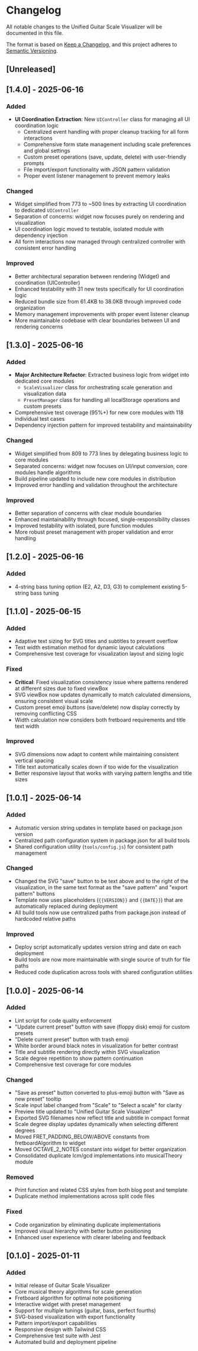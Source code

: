 # Changelog

All notable changes to the Unified Guitar Scale Visualizer will be documented in this file.

The format is based on [Keep a Changelog](https://keepachangelog.com/en/1.0.0/),
and this project adheres to [Semantic Versioning](https://semver.org/spec/v2.0.0.html).

## [Unreleased]

## [1.4.0] - 2025-06-16

### Added
- **UI Coordination Extraction**: New `UIController` class for managing all UI coordination logic
  - Centralized event handling with proper cleanup tracking for all form interactions
  - Comprehensive form state management including scale preferences and global settings
  - Custom preset operations (save, update, delete) with user-friendly prompts
  - File import/export functionality with JSON pattern validation
  - Proper event listener management to prevent memory leaks

### Changed
- Widget simplified from 773 to ~500 lines by extracting UI coordination to dedicated `UIController`
- Separation of concerns: widget now focuses purely on rendering and visualization
- UI coordination logic moved to testable, isolated module with dependency injection
- All form interactions now managed through centralized controller with consistent error handling

### Improved
- Better architectural separation between rendering (Widget) and coordination (UIController)
- Enhanced testability with 31 new tests specifically for UI coordination logic
- Reduced bundle size from 61.4KB to 38.0KB through improved code organization
- Memory management improvements with proper event listener cleanup
- More maintainable codebase with clear boundaries between UI and rendering concerns

## [1.3.0] - 2025-06-16

### Added
- **Major Architecture Refactor**: Extracted business logic from widget into dedicated core modules
  - `ScaleVisualizer` class for orchestrating scale generation and visualization data
  - `PresetManager` class for handling all localStorage operations and custom presets
- Comprehensive test coverage (95%+) for new core modules with 118 individual test cases
- Dependency injection pattern for improved testability and maintainability

### Changed
- Widget simplified from 809 to 773 lines by delegating business logic to core modules
- Separated concerns: widget now focuses on UI/input conversion, core modules handle algorithms
- Build pipeline updated to include new core modules in distribution
- Improved error handling and validation throughout the architecture

### Improved
- Better separation of concerns with clear module boundaries
- Enhanced maintainability through focused, single-responsibility classes
- Improved testability with isolated, pure function modules
- More robust preset management with proper validation and error handling

## [1.2.0] - 2025-06-16

### Added
- 4-string bass tuning option (E2, A2, D3, G3) to complement existing 5-string bass tuning

## [1.1.0] - 2025-06-15

### Added
- Adaptive text sizing for SVG titles and subtitles to prevent overflow
- Text width estimation method for dynamic layout calculations
- Comprehensive test coverage for visualization layout and sizing logic

### Fixed
- **Critical**: Fixed visualization consistency issue where patterns rendered at different sizes due to fixed viewBox
- SVG viewBox now updates dynamically to match calculated dimensions, ensuring consistent visual scale
- Custom preset emoji buttons (save/delete) now display correctly by removing conflicting CSS
- Width calculation now considers both fretboard requirements and title text width

### Improved
- SVG dimensions now adapt to content while maintaining consistent vertical spacing
- Title text automatically scales down if too wide for the visualization
- Better responsive layout that works with varying pattern lengths and title sizes

## [1.0.1] - 2025-06-14

### Added
- Automatic version string updates in template based on package.json version
- Centralized path configuration system in package.json for all build tools
- Shared configuration utility (`tools/config.js`) for consistent path management

### Changed
- Changed the SVG "save" button to be text above and to the right of the visualization, in the same text format as the "save pattern" and "export pattern" buttons
- Template now uses placeholders (`{{VERSION}}` and `{{DATE}}`) that are automatically replaced during deployment
- All build tools now use centralized paths from package.json instead of hardcoded relative paths

### Improved
- Deploy script automatically updates version string and date on each deployment
- Build tools are now more maintainable with single source of truth for file paths
- Reduced code duplication across tools with shared configuration utilities

## [1.0.0] - 2025-06-14

### Added
- Lint script for code quality enforcement
- "Update current preset" button with save (floppy disk) emoji for custom presets
- "Delete current preset" button with trash emoji
- White border around black notes in visualization for better contrast
- Title and subtitle rendering directly within SVG visualization
- Scale degree repetition to show pattern continuation
- Comprehensive test coverage for core modules

### Changed
- "Save as preset" button converted to plus-emoji button with "Save as new preset" tooltip
- Scale input label changed from "Scale" to "Select a scale" for clarity
- Preview title updated to "Unified Guitar Scale Visualizer"
- Exported SVG filenames now reflect title and subtitle in compact format
- Scale degree display updates dynamically when selecting different degrees
- Moved FRET_PADDING_BELOW/ABOVE constants from fretboardAlgorithm to widget
- Moved OCTAVE_2_NOTES constant into widget for better organization
- Consolidated duplicate lcm/gcd implementations into musicalTheory module

### Removed
- Print function and related CSS styles from both blog post and template
- Duplicate method implementations across split code files

### Fixed
- Code organization by eliminating duplicate implementations
- Improved visual hierarchy with better button positioning
- Enhanced user experience with clearer labeling and feedback

## [0.1.0] - 2025-01-11

### Added
- Initial release of Guitar Scale Visualizer
- Core musical theory algorithms for scale generation
- Fretboard algorithm for optimal note positioning
- Interactive widget with preset management
- Support for multiple tunings (guitar, bass, perfect fourths)
- SVG-based visualization with export functionality
- Pattern import/export capabilities
- Responsive design with Tailwind CSS
- Comprehensive test suite with Jest
- Automated build and deployment pipeline